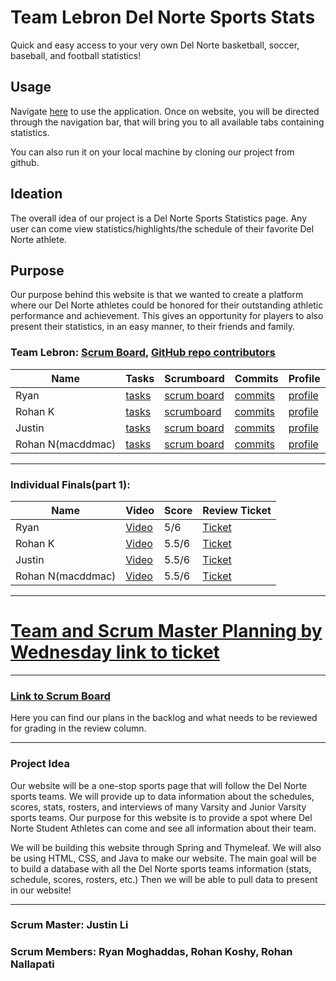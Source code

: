 # Team Lebron Del Norte Sports Stats
Quick and easy access to your very own Del Norte basketball, soccer, baseball, and football statistics!

## Usage
Navigate [here](http://lebroncs.cf/) to use the application. Once on website, you will be directed through the navigation bar, that will bring you to all available tabs containing statistics.

You can also run it on your local machine by cloning our project from github.

## Ideation
The overall idea of our project is a Del Norte Sports Statistics page. Any user can come view statistics/highlights/the schedule of their favorite Del Norte athlete.
## Purpose
Our purpose behind this website is that we wanted to create a platform where our Del Norte athletes could be honored for their outstanding athletic performance and achievement. This gives an opportunity for players to also present their statistics, in an easy manner, to their friends and family.

### Team Lebron: [Scrum Board](https://github.com/jli615/lebroncs/projects/1), [GitHub repo contributors](https://github.com/jli615/lebroncs/graphs/contributors)
| Name | Tasks | Scrumboard | Commits | Profile |
| --- | --- | --- | --- | --- |
| Ryan | [tasks](https://github.com/jli615/lebroncs/issues?q=assignee%3Aryanmgds+) | [scrum board](https://github.com/jli615/lebroncs/projects/1?card_filter_query=assignee%3Aryanmgds) | [commits](https://github.com/jli615/lebroncs/commits?author=ryanmgds) | [profile](https://github.com/ryanmgds) |
| Rohan K | [tasks](https://github.com/jli615/lebroncs/issues?q=assignee%3Arohankoshy) | [scrumboard](https://github.com/jli615/lebroncs/projects/1?card_filter_query=assignee%3Arohankoshy#card-68534854) | [commits](https://github.com/jli615/lebroncs/commits?author=RohanKoshy) | [profile](https://github.com/RohanKoshy) |
| Justin | [tasks](https://github.com/jli615/lebroncs/issues?q=assignee%3Ajli615) | [scrum board](https://github.com/jli615/lebroncs/projects/1?card_filter_query=assignee%3Ajli615) | [commits](https://github.com/jli615/lebroncs/commits?author=jli615) | [profile](https://github.com/jli615) |
| Rohan N(macddmac) | [tasks](https://github.com/jli615/lebroncs/issues?q=assignee%3Amacddmac) | [scrum board](https://github.com/jli615/lebroncs/projects/1?card_filter_query=assignee%3Amacddmac) | [commits](https://github.com/jli615/lebroncs/commits?author=macddmac) | [profile](https://github.com/macddmac) |


--------------------------------------------------------------------------------------------------------------------------------------------------------------------

### Individual Finals(part 1):
| Name | Video | Score | Review Ticket |
| --- | --- | --- | --- |
| Ryan | [Video](https://youtu.be/f_sfqiaWI3c) | 5/6 | [Ticket](https://github.com/jli615/lebroncs/issues/48) |
| Rohan K | [Video](https://drive.google.com/file/d/16JvHKxiV3wkbgdZnABosz5bFQhlbk7MD/view) | 5.5/6 | [Ticket](https://github.com/jli615/lebroncs/issues/47) |
| Justin | [Video](https://drive.google.com/file/d/1DN5sP2STVwt7llVpu3okvUsDpf0zsgQD/view?usp=sharing) | 5.5/6 | [Ticket](https://github.com/jli615/lebroncs/issues/45) |
| Rohan N(macddmac) | [Video](https://youtu.be/NK_8NJdSe2w) | 5.5/6 | [Ticket](https://github.com/jli615/lebroncs/issues/46) |


--------------------------------------------------------------------------------------------------------------------------------------------------------------------

# [Team and Scrum Master Planning by Wednesday link to ticket](https://github.com/jli615/lebroncs/issues/19)

--------------------------------------------------------------------------------------------------------------------------------------------------------------------

### [Link to Scrum Board](https://github.com/jli615/lebroncs/projects/1)
Here you can find our plans in the backlog and what needs to be reviewed for grading in the review column. 

--------------------------------------------------------------------------------------------------------------------------------------------------------------------

### Project Idea
Our website will be a one-stop sports page that will follow the Del Norte sports teams. We will provide up to data information about the schedules, scores, stats, rosters, and interviews of many Varsity and Junior Varsity sports teams. Our purpose for this website is to provide a spot where Del Norte Student Athletes can come and see all information about their team. 

We will be building this website through Spring and Thymeleaf. We will also be using HTML, CSS, and Java to make our website. The main goal will be to build a database with all the Del Norte sports teams information (stats, schedule, scores, rosters, etc.) Then we will be able to pull data to present in our website!

--------------------------------------------------------------------------------------------------------------------------------------------------------------------

### Scrum Master: Justin Li 
### Scrum Members: Ryan Moghaddas, Rohan Koshy, Rohan Nallapati
